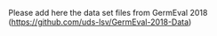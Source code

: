Please add here the data set files from GermEval 2018 (https://github.com/uds-lsv/GermEval-2018-Data)